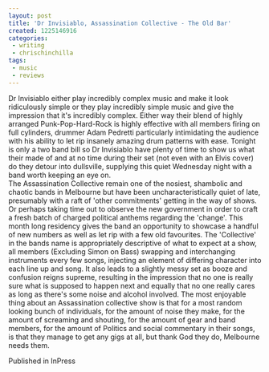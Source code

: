 ```yaml
---
layout: post
title: 'Dr Invisiablo, Assassination Collective - The Old Bar'
created: 1225146916
categories:
 - writing
 - chrischinchilla
tags: 
 - music 
 - reviews
---
```


Dr Invisiablo either play incredibly complex music and make it look ridiculously simple or they play incredibly simple music and give the impression that it's incredibly complex. Either way their blend of highly arranged Punk-Pop-Hard-Rock is highly effective with all members firing on full cylinders, drummer Adam Pedretti particularly intimidating the audience with his ability to let rip insanely amazing drum patterns with ease. Tonight is only a two band bill so Dr Invisiablo have plenty of time to show us what their made of and at no time during their set (not even with an Elvis cover) do they detour into dullsville, supplying this quiet Wednesday night with a band worth keeping an eye on.<br>The Assassination Collective remain one of the nosiest, shambolic and chaotic bands in Melbourne but have been uncharacteristically quiet of late, presumably with a raft of 'other commitments' getting in the way of shows. Or perhaps taking time out to observe the new government in order to craft a fresh batch of charged political anthems regarding the 'change'. This month long residency gives the band an opportunity to showcase a handful of new numbers as well as let rip with a few old favourites. The 'Collective' in the bands name is appropriately descriptive of what to expect at a show, all members (Excluding Simon on Bass) swapping and interchanging instruments every few songs, injecting an element of differing character into each line up and song. It also leads to a slightly messy set as booze and confusion reigns supreme, resulting in the impression that no one is really sure what is supposed to happen next and equally that no one really cares as long as there's some noise and alcohol involved. The most enjoyable thing about an Assassination collective show is that for a most random looking bunch of individuals, for the amount of noise they make, for the amount of screaming and shouting, for the amount of gear and band members, for the amount of Politics and social commentary in their songs, is that they manage to get any gigs at all, but thank God they do, Melbourne needs them.

Published in InPress
